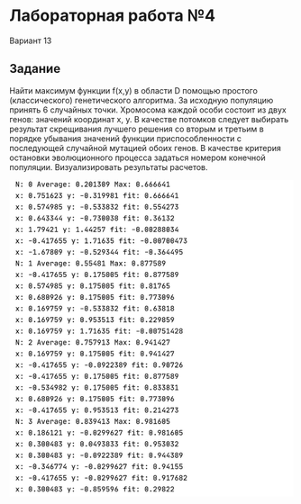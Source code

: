 # Лабораторная работа №4

Вариант 13

## Задание

Найти максимум функции f(x,y) в области D помощью простого (классического) генетического алгоритма. За исходную популяцию принять 6 случайных точки. Хромосома каждой особи состоит из двух генов: значений координат x, y. В качестве потомков следует выбирать результат скрещивания лучшего решения со вторым и третьим в порядке убывания значений функции приспособленности с последующей случайной мутацией обоих генов. В качестве критерия остановки эволюционного процесса задаться номером конечной популяции. Визуализировать результаты расчетов.

![](https://github.com/AnnaMinkova/Tsisa_lab_04/blob/main/вывод%20программы%201.jpeg?raw=true)
